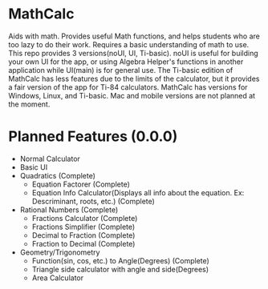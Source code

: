 # MathCalc
Aids with math. Provides useful Math functions, and helps students who are too lazy to do their work. Requires a basic understanding of math to use. This repo provides 3 versions(noUI, UI, Ti-basic). noUI is useful for building your own UI for the app, or using Algebra Helper's functions in another application while UI(main) is for general use. The Ti-basic edition of MathCalc has less features due to the limits of the calculator, but it provides a fair version of the app for Ti-84 calculators. MathCalc has versions for Windows, Linux, and Ti-basic. Mac and mobile versions are not planned at the moment.
# Planned Features (0.0.0)
* Normal Calculator
* Basic UI
* Quadratics (Complete)
    * Equation Factorer (Complete)
    * Equation Info Calculator(Displays all info about the equation. Ex: Descriminant, roots, etc.) (Complete)
* Rational Numbers (Complete)
    * Fractions Calculator (Complete)
    * Fractions Simplifier (Complete)
    * Decimal to Fraction (Complete)
    * Fraction to Decimal (Complete)
* Geometry/Trigonometry
    * Function(sin, cos, etc.) to Angle(Degrees) (Complete)
    * Triangle side calculator with angle and side(Degrees)
    * Area Calculator
